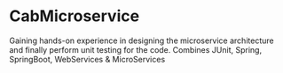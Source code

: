 # CabMicroservice
Gaining hands-on experience in designing the microservice architecture and finally perform unit testing for the code. Combines JUnit, Spring, SpringBoot, WebServices &amp; MicroServices
